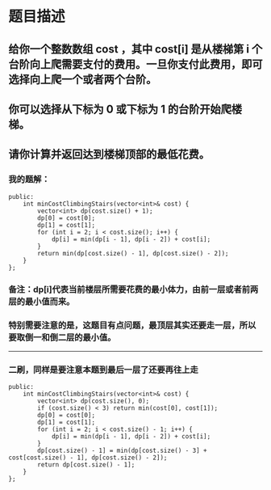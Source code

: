 # 题目描述
## 给你一个整数数组 cost ，其中 cost[i] 是从楼梯第 i 个台阶向上爬需要支付的费用。一旦你支付此费用，即可选择向上爬一个或者两个台阶。
## 你可以选择从下标为 0 或下标为 1 的台阶开始爬楼梯。
## 请你计算并返回达到楼梯顶部的最低花费。
### 我的题解：
```class Solution {
public:
    int minCostClimbingStairs(vector<int>& cost) {
        vector<int> dp(cost.size() + 1);
        dp[0] = cost[0];
        dp[1] = cost[1];
        for (int i = 2; i < cost.size(); i++) {
            dp[i] = min(dp[i - 1], dp[i - 2]) + cost[i];
        }
        return min(dp[cost.size() - 1], dp[cost.size() - 2]);
    }
};
```
### **备注**：dp[i]代表当前楼层所需要花费的最小体力，由前一层或者前两层的最小值而来。
### 特别需要注意的是，这题目有点问题，最顶层其实还要走一层，所以要取倒一和倒二层的最小值。
***
### 二刷，同样是要注意本题到最后一层了还要再往上走
```class Solution {
public:
    int minCostClimbingStairs(vector<int>& cost) {
        vector<int> dp(cost.size(), 0);
        if (cost.size() < 3) return min(cost[0], cost[1]);
        dp[0] = cost[0];
        dp[1] = cost[1];
        for (int i = 2; i < cost.size() - 1; i++) {
            dp[i] = min(dp[i - 1], dp[i - 2]) + cost[i];
        }
        dp[cost.size() - 1] = min(dp[cost.size() - 3] + cost[cost.size() - 1], dp[cost.size() - 2]);
        return dp[cost.size() - 1];
    }
};
```